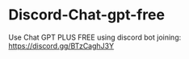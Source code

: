 # Discord-Chat-gpt-free
Use Chat GPT PLUS FREE using discord bot joining: https://discord.gg/BTzCaghJ3Y







     